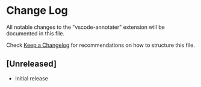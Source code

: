 # Change Log

All notable changes to the "vscode-annotater" extension will be documented in this file.

Check [Keep a Changelog](http://keepachangelog.com/) for recommendations on how to structure this file.

## [Unreleased]

- Initial release